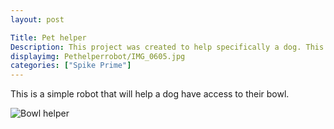 ```yaml
---
layout: post

Title: Pet helper
Description: This project was created to help specifically a dog. This robot was designed to sense the dog when it is atc10cm away from the sensor. Then the robot was designed to push forward the bowl it had.
displayimg: Pethelperrobot/IMG_0605.jpg
categories: ["Spike Prime"]
---
```




<div class="image_text_overlay" markdown="1">
This is a simple robot that will help a dog have access to their bowl.

![Bowl helper](Pethelperrobot/IMG_0606.jpg)


</div>
